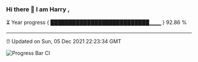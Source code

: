 ### Hi there 👋 I am Harry , 

⏳ Year progress { ███████████████████████████▁▁▁ } 92.86 %

---

⏰ Updated on Sun, 05 Dec 2021 22:23:34 GMT

![Progress Bar CI](https://github.com/duykhang68/duykhang68/workflows/Progress%20Bar%20CI/badge.svg)

